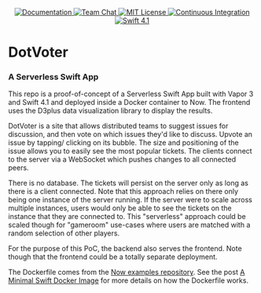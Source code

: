 <p align="center">
    <a href="http://docs.vapor.codes/3.0/">
        <img src="http://img.shields.io/badge/read_the-docs-2196f3.svg" alt="Documentation">
    </a>
    <a href="https://discord.gg/vapor">
        <img src="https://img.shields.io/discord/431917998102675485.svg" alt="Team Chat">
    </a>
    <a href="LICENSE">
        <img src="http://img.shields.io/badge/license-MIT-brightgreen.svg" alt="MIT License">
    </a>
    <a href="https://circleci.com/gh/vapor/api-template">
        <img src="https://circleci.com/gh/vapor/api-template.svg?style=shield" alt="Continuous Integration">
    </a>
    <a href="https://swift.org">
        <img src="http://img.shields.io/badge/swift-4.1-brightgreen.svg" alt="Swift 4.1">
    </a>
</p>

# DotVoter

### A Serverless Swift App

This repo is a proof-of-concept of a Serverless Swift App built with Vapor 3 and Swift 4.1 and deployed inside a Docker container to Now. The frontend uses the D3plus data visualization library to display the results.

DotVoter is a site that allows distributed teams to suggest issues for discussion, and then vote on which issues they'd like to discuss. Upvote an issue by tapping/ clicking on its bubble. The size and positioning of the issue allows you to easily see the most popular tickets. The clients connect to the server via a WebSocket which pushes changes to all connected peers. 

There is no database. The tickets will persist on the server only as long as there is a client connected. Note that this approach relies on there only being one instance of the server running. If the server were to scale across multiple instances, users would only be able to see the tickets on the instance that they are connected to. This "serverless" approach could be scaled though for "gameroom" use-cases where users are matched with a random selection of other players.  

For the purpose of this PoC, the backend also serves the frontend. Note though that the frontend could be a totally separate deployment.

The Dockerfile comes from the [Now examples repository](https://github.com/zeit/now-examples). See the post [A Minimal Swift Docker Image](https://medium.com/@jjacobson/a-minimal-swift-docker-image-b93d2bc1ce3c) for more details on how the Dockerfile works.